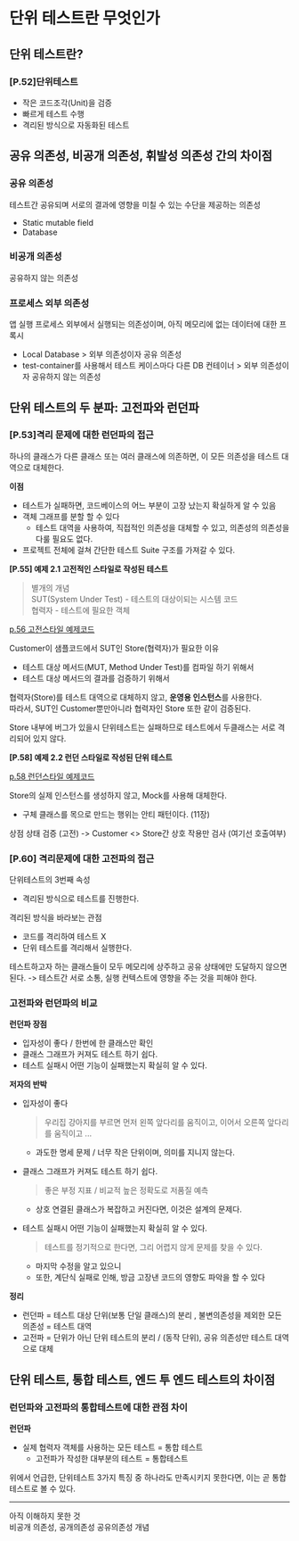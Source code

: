 # 단위 테스트란 무엇인가

## 단위 테스트란?

### [P.52]단위테스트

- 작은 코드조각(Unit)을 검증
- 빠르게 테스트 수행
- 격리된 방식으로 자동화된 테스트

## 공유 의존성, 비공개 의존성, 휘발성 의존성 간의 차이점

### 공유 의존성

테스트간 공유되며 서로의 결과에 영향을 미칠 수 있는 수단을 제공하는 의존성

- Static mutable field
- Database

### 비공개 의존성

공유하지 않는 의존성

### 프로세스 외부 의존성

앱 실행 프로세스 외부에서 실행되는 의존성이며, 아직 메모리에 없는 데이터에 대한 프록시

- Local Database > 외부 의존성이자 공유 의존성
- test-container를 사용해서 테스트 케이스마다 다른 DB 컨테이너 > 외부 의존성이자 공유하지 않는 의존성

## 단위 테스트의 두 분파: 고전파와 런던파

### [P.53]격리 문제에 대한 런던파의 접근

하나의 클래스가 다른 클래스 또는 여러 클래스에 의존하면, 이 모든 의존성을 테스트 대역으로 대체한다.

**이점**

- 테스트가 실패하면, 코드베이스의 어느 부분이 고장 났는지 확실하게 알 수 있음
- 객체 그래프를 분할 할 수 있다
  - 테스트 대역을 사용하여, 직접적인 의존성을 대체할 수 있고, 의존성의 의존성을 다룰 필요도 없다.
- 프로젝트 전체에 걸쳐 간단한 테스트 Suite 구조를 가져갈 수 있다.

**\[P.55\] 예제 2.1 고전적인 스타일로 작성된 테스트**

> 별개의 개념  
> SUT(System Under Test) - 테스트의 대상이되는 시스템 코드  
> 협력자 - 테스트에 필요한 객체

[p.56 고전스타일 예제코드](https://github.com/AcornPublishing/unit-testing/blob/main/Book/Chapter2/Listing1/CustomerTests.cs)

Customer이 샘플코드에서 SUT인 Store(협력자)가 필요한 이유

- 테스트 대상 메서드(MUT, Method Under Test)를 컴파일 하기 위해서
- 테스트 대상 메서드의 결과를 검증하기 위해서

협력자(Store)를 테스트 대역으로 대체하지 않고, **운영용 인스턴스**를 사용한다.  
따라서, SUT인 Customer뿐만아니라 협력자인 Store 또한 같이 검증된다.

Store 내부에 버그가 있을시 단위테스트는 실패하므로 테스트에서 두클래스는 서로 격리되어 있지 않다.

**\[P.58\] 예제 2.2 런던 스타일로 작성된 단위 테스트**

[p.58 런던스타일 예제코드](https://github.com/AcornPublishing/unit-testing/blob/main/Book/Chapter2/Listing2/CustomerTests.cs)

Store의 실제 인스턴스를 생성하지 않고, Mock<T>를 사용해 대체한다.

- 구체 클래스를 목으로 만드는 행위는 안티 패턴이다. (11장)

상점 상태 검증 (고전) -> Customer <> Store간 상호 작용만 검사 (여기선 호출여부)

### \[P.60\] 격리문제에 대한 고전파의 접근

단위테스트의 3번째 속성

- 격리된 방식으로 테스트를 진행한다.

격리된 방식을 바라보는 관점

- 코드를 격리하여 테스트 X
- 단위 테스트를 격리해서 실행한다.

테스트하고자 하는 클래스들이 모두 메모리에 상주하고 공유 상태에만 도달하지 않으면 된다.
-> 테스트간 서로 소통, 실행 컨텍스트에 영향을 주는 것을 피해야 한다.

### 고전파와 런던파의 비교

**런던파 장점**

- 입자성이 좋다 / 한번에 한 클래스만 확인
- 클래스 그래프가 커져도 테스트 하기 쉽다.
- 테스트 실패시 어떤 기능이 실패했는지 확실히 알 수 있다.

**저자의 반박**

- 입자성이 좋다

  > 우리집 강아지를 부르면 먼저 왼쪽 앞다리를 움직이고, 이어서 오른쪽 앞다리를 움직이고 ...

  - 과도한 명세 문제 / 너무 작은 단위이며, 의미를 지니지 않는다.

- 클래스 그래프가 커져도 테스트 하기 쉽다.

  > 좋은 부정 지표 / 비교적 높은 정확도로 저품질 예측

  - 상호 연결된 클래스가 복잡하고 커진다면, 이것은 설계의 문제다.

- 테스트 실패시 어떤 기능이 실패했는지 확실히 알 수 있다.
  > 테스트를 정기적으로 한다면, 그리 어렵지 않게 문제를 찾을 수 있다.
  - 마지막 수정을 알고 있으니
  - 또한, 계단식 실패로 인해, 방금 고장낸 코드의 영향도 파악을 할 수 있다

**정리**

- 런던파 = 테스트 대상 단위(보통 단일 클래스)의 분리 , 불변의존성을 제외한 모든 의존성 = 테스트 대역
- 고전파 = 단위가 아닌 단위 테스트의 분리 / (동작 단위), 공유 의존성만 테스트 대역으로 대체

## 단위 테스트, 통합 테스트, 엔드 투 엔드 테스트의 차이점

### 런던파와 고전파의 통합테스트에 대한 관점 차이

**런던파**

- 실제 협력자 객체를 사용하는 모든 테스트 = 통합 테스트
  - 고전파가 작성한 대부분의 테스트 = 통합테스트

위에서 언급한, 단위테스트 3가지 특징 중 하나라도 만족시키지 못한다면, 이는 곧 통합테스트로 볼 수 있다.

---

아직 이해하지 못한 것  
비공개 의존성, 공개의존성 공유의존성 개념
